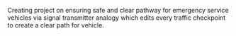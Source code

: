 Creating project on ensuring safe and clear pathway for emergency service vehicles via signal transmitter analogy which edits every traffic checkpoint to create a clear path for vehicle. 
